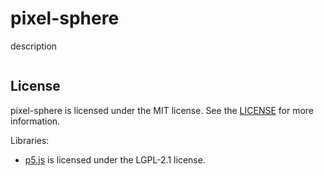 # pixel-sphere

description

![]()

## License

pixel-sphere is licensed under the MIT license. See the [LICENSE](https://github.com/yurkth/pixel-sphere/blob/master/LICENSE) for more information.

Libraries:

- [p5.js](https://github.com/processing/p5.js) is licensed under the LGPL-2.1 license.
